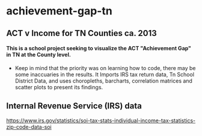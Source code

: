 # achievement-gap-tn
## ACT v Income for TN Counties ca. 2013

#### This is a school project seeking to visualize the ACT "Achievement Gap" in TN at the County level. 
* Keep in mind that the priority was on learning how to code, there may be some inaccuaries in the results. 
It Imports IRS tax return data, Tn School District Data, and uses choropleths, barcharts, correlation matrices and scatter plots to present its findings. 

## Internal Revenue Service (IRS) data
https://www.irs.gov/statistics/soi-tax-stats-individual-income-tax-statistics-zip-code-data-soi
